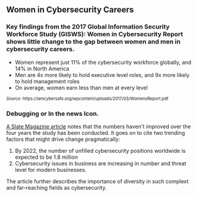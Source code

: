 ## Women in Cybersecurity Careers

### Key findings from the 2017 Global Information Security Workforce Study (GISWS): Women in Cybersecurity Report shows little change to the gap between women and men in cybersecurity careers.  

- Women represent just 11% of the cybersecurity workforce globally, and 14% in North America
- Men are 4x more likely to hold executive level roles, and 9x more likely to hold management roles
- On average, women earn less than men at every level

<figcaption style="font-size: 0.8em; text-align: left;"> <i>Source:</i> https://iamcybersafe.org/wpcontent/uploads/2017/03/WomensReport.pdf</i> 
</figcaption> 


### Debugging  or In the news Icon.
[A Slate Magazine article](http://www.slate.com/articles/technology/future_tense/2017/03/a_new_study_suggests_the_cybersecurity_gender_gap_isn_t_getting_better.html) notes that the numbers haven't improved over the four years the study has been conducted.  It goes on to cite two trending factors that might drive change pragmatically: 
1. By 2022, the number of unfilled cybersecurity positions worldwide is expected to be 1.8 million
1. Cybersecurity issues in business are increasing in number and threat level for modern businesses. 

The article further describes the importance of diversity in such complext and far-reaching fields as cybersecurity.

